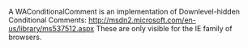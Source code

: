 A WAConditionalComment is an implementation of Downlevel-hidden Conditional Comments:
http://msdn2.microsoft.com/en-us/library/ms537512.aspx
These are only visible for the IE family of browsers.